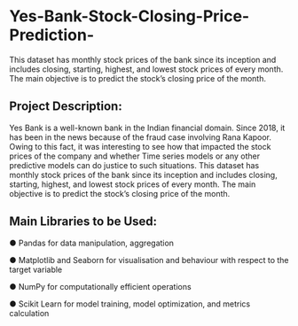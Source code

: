 # Yes-Bank-Stock-Closing-Price-Prediction-
This dataset has monthly stock prices  of the bank since its inception and includes closing, starting, highest, and lowest stock prices of  every month. The main objective is to predict the stock’s closing price of the month. 

## Project Description: 
Yes Bank is a well-known bank in the Indian financial domain. Since 2018, it has been in the 
news because of the fraud case involving Rana Kapoor. Owing to this fact, it was interesting to 
see how that impacted the stock prices of the company and whether Time series models or any 
other predictive models can do justice to such situations. This dataset has monthly stock prices 
of the bank since its inception and includes closing, starting, highest, and lowest stock prices of 
every month. The main objective is to predict the stock’s closing price of the month. 

## Main Libraries to be Used: 

● Pandas for data manipulation, aggregation 

● Matplotlib and Seaborn for visualisation and behaviour with respect to the target variable 

● NumPy for computationally efficient operations 

● Scikit Learn for model training, model optimization, and metrics calculation
